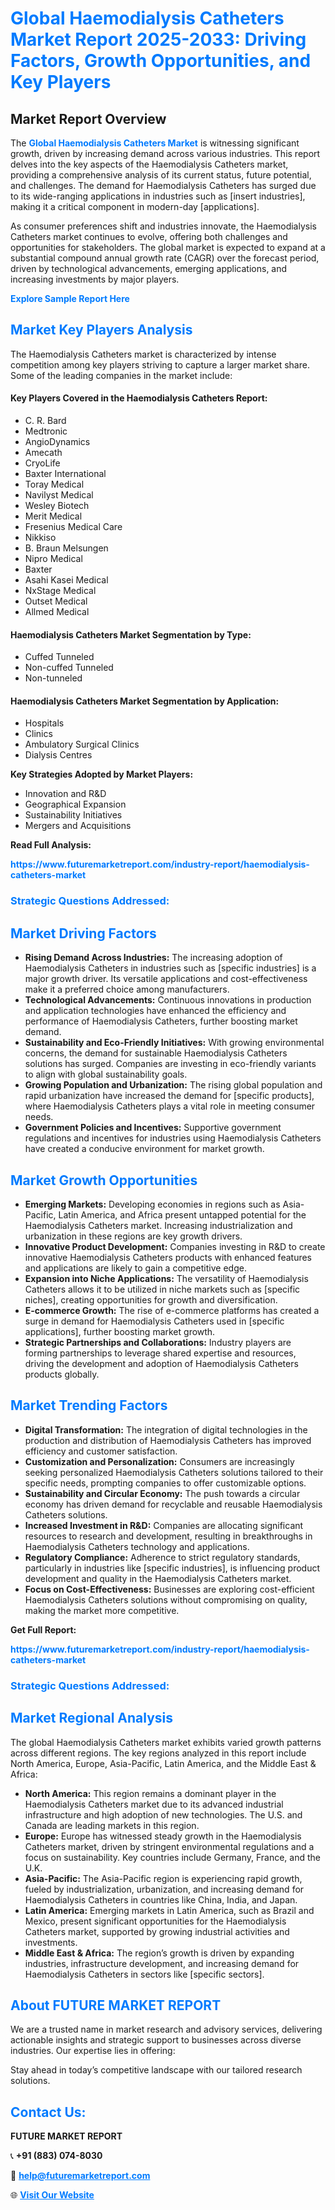 <h1 style="color: #007BFF;">Global Haemodialysis Catheters Market Report 2025-2033: Driving Factors, Growth Opportunities, and Key Players</h1>

<section id="overview">
<h2>Market Report Overview</h2>
<p>The <a href="https://www.futuremarketreport.com/industry-report/haemodialysis-catheters-market" style="color: #007BFF; text-decoration: none;"><strong>Global Haemodialysis Catheters Market</strong></a> is witnessing significant growth, driven by increasing demand across various industries. This report delves into the key aspects of the Haemodialysis Catheters market, providing a comprehensive analysis of its current status, future potential, and challenges. The demand for Haemodialysis Catheters has surged due to its wide-ranging applications in industries such as [insert industries], making it a critical component in modern-day [applications].</p>
<p>As consumer preferences shift and industries innovate, the Haemodialysis Catheters market continues to evolve, offering both challenges and opportunities for stakeholders. The global market is expected to expand at a substantial compound annual growth rate (CAGR) over the forecast period, driven by technological advancements, emerging applications, and increasing investments by major players.</p>
</section>

<section id="overview">
<p><a href="https://www.futuremarketreport.com/request-sample/reportId=61776" style="color: #007BFF; text-decoration: none;"><strong>Explore Sample Report Here</strong></a></p>
</section>

<section id="key-players">
<h2 style="color: #007BFF;">Market Key Players Analysis</h2>
<p>The Haemodialysis Catheters market is characterized by intense competition among key players striving to capture a larger market share. Some of the leading companies in the market include:</p>
<h4>Key Players Covered in the Haemodialysis Catheters Report:</h4>
<ul><li>C. R. Bard</li><li>Medtronic</li><li>AngioDynamics</li><li>Amecath</li><li>CryoLife</li><li>Baxter International</li><li>Toray Medical</li><li>Navilyst Medical</li><li>Wesley Biotech</li><li>Merit Medical</li><li>Fresenius Medical Care</li><li>Nikkiso</li><li>B. Braun Melsungen</li><li>Nipro Medical</li><li>Baxter</li><li>Asahi Kasei Medical</li><li>NxStage Medical</li><li>Outset Medical</li><li>Allmed Medical</li></ul>
<h4>Haemodialysis Catheters Market Segmentation by Type:</h4>
<ul><li>Cuffed Tunneled</li><li>Non-cuffed Tunneled</li><li>Non-tunneled</li></ul>

<h4>Haemodialysis Catheters Market Segmentation by Application:</h4>
<ul><li>Hospitals</li><li>Clinics</li><li>Ambulatory Surgical Clinics</li><li>Dialysis Centres</li></ul>
<p><strong>Key Strategies Adopted by Market Players:</strong></p>
<ul>
<li>Innovation and R&D</li>
<li>Geographical Expansion</li>
<li>Sustainability Initiatives</li>
<li>Mergers and Acquisitions</li>
</ul>
</section>

<section>
<p><strong>Read Full Analysis: </strong></p><a href="https://www.futuremarketreport.com/industry-report/haemodialysis-catheters-market" style="color: #007BFF; text-decoration: none;"><strong>https://www.futuremarketreport.com/industry-report/haemodialysis-catheters-market</strong></a>
<h3 style="color: #007BFF;">Strategic Questions Addressed:</h3>
</section>

<section id="driving-factors">
<h2 style="color: #007BFF;">Market Driving Factors</h2>
<ul>
<li><strong>Rising Demand Across Industries:</strong> The increasing adoption of Haemodialysis Catheters in industries such as [specific industries] is a major growth driver. Its versatile applications and cost-effectiveness make it a preferred choice among manufacturers.</li>
<li><strong>Technological Advancements:</strong> Continuous innovations in production and application technologies have enhanced the efficiency and performance of Haemodialysis Catheters, further boosting market demand.</li>
<li><strong>Sustainability and Eco-Friendly Initiatives:</strong> With growing environmental concerns, the demand for sustainable Haemodialysis Catheters solutions has surged. Companies are investing in eco-friendly variants to align with global sustainability goals.</li>
<li><strong>Growing Population and Urbanization:</strong> The rising global population and rapid urbanization have increased the demand for [specific products], where Haemodialysis Catheters plays a vital role in meeting consumer needs.</li>
<li><strong>Government Policies and Incentives:</strong> Supportive government regulations and incentives for industries using Haemodialysis Catheters have created a conducive environment for market growth.</li>
</ul>
</section>

<section id="growth-opportunities">
<h2 style="color: #007BFF;">Market Growth Opportunities</h2>
<ul>
<li><strong>Emerging Markets:</strong> Developing economies in regions such as Asia-Pacific, Latin America, and Africa present untapped potential for the Haemodialysis Catheters market. Increasing industrialization and urbanization in these regions are key growth drivers.</li>
<li><strong>Innovative Product Development:</strong> Companies investing in R&D to create innovative Haemodialysis Catheters products with enhanced features and applications are likely to gain a competitive edge.</li>
<li><strong>Expansion into Niche Applications:</strong> The versatility of Haemodialysis Catheters allows it to be utilized in niche markets such as [specific niches], creating opportunities for growth and diversification.</li>
<li><strong>E-commerce Growth:</strong> The rise of e-commerce platforms has created a surge in demand for Haemodialysis Catheters used in [specific applications], further boosting market growth.</li>
<li><strong>Strategic Partnerships and Collaborations:</strong> Industry players are forming partnerships to leverage shared expertise and resources, driving the development and adoption of Haemodialysis Catheters products globally.</li>
</ul>
</section>

<section id="trending-factors">
<h2 style="color: #007BFF;">Market Trending Factors</h2>
<ul>
<li><strong>Digital Transformation:</strong> The integration of digital technologies in the production and distribution of Haemodialysis Catheters has improved efficiency and customer satisfaction.</li>
<li><strong>Customization and Personalization:</strong> Consumers are increasingly seeking personalized Haemodialysis Catheters solutions tailored to their specific needs, prompting companies to offer customizable options.</li>
<li><strong>Sustainability and Circular Economy:</strong> The push towards a circular economy has driven demand for recyclable and reusable Haemodialysis Catheters solutions.</li>
<li><strong>Increased Investment in R&D:</strong> Companies are allocating significant resources to research and development, resulting in breakthroughs in Haemodialysis Catheters technology and applications.</li>
<li><strong>Regulatory Compliance:</strong> Adherence to strict regulatory standards, particularly in industries like [specific industries], is influencing product development and quality in the Haemodialysis Catheters market.</li>
<li><strong>Focus on Cost-Effectiveness:</strong> Businesses are exploring cost-efficient Haemodialysis Catheters solutions without compromising on quality, making the market more competitive.</li>
</ul>
</section>

<section>
<p><strong>Get Full Report: </strong></p><a href="https://www.futuremarketreport.com/industry-report/haemodialysis-catheters-market" style="color: #007BFF; text-decoration: none;"><strong>https://www.futuremarketreport.com/industry-report/haemodialysis-catheters-market</strong></a>
<h3 style="color: #007BFF;">Strategic Questions Addressed:</h3>
</section>


<section id="regional-analysis">
<h2 style="color: #007BFF;">Market Regional Analysis</h2>
<p>The global Haemodialysis Catheters market exhibits varied growth patterns across different regions. The key regions analyzed in this report include North America, Europe, Asia-Pacific, Latin America, and the Middle East & Africa:</p>
<ul>
<li><strong>North America:</strong> This region remains a dominant player in the Haemodialysis Catheters market due to its advanced industrial infrastructure and high adoption of new technologies. The U.S. and Canada are leading markets in this region.</li>
<li><strong>Europe:</strong> Europe has witnessed steady growth in the Haemodialysis Catheters market, driven by stringent environmental regulations and a focus on sustainability. Key countries include Germany, France, and the U.K.</li>
<li><strong>Asia-Pacific:</strong> The Asia-Pacific region is experiencing rapid growth, fueled by industrialization, urbanization, and increasing demand for Haemodialysis Catheters in countries like China, India, and Japan.</li>
<li><strong>Latin America:</strong> Emerging markets in Latin America, such as Brazil and Mexico, present significant opportunities for the Haemodialysis Catheters market, supported by growing industrial activities and investments.</li>
<li><strong>Middle East & Africa:</strong> The region’s growth is driven by expanding industries, infrastructure development, and increasing demand for Haemodialysis Catheters in sectors like [specific sectors].</li>
</ul>
</section>

<footer>
<h2 style="color: #007BFF;">About FUTURE MARKET REPORT</h2>
<p>We are a trusted name in market research and advisory services, delivering actionable insights and strategic support to businesses across diverse industries. Our expertise lies in offering:</p>

<p>Stay ahead in today’s competitive landscape with our tailored research solutions.</p>

<h2 style="color: #007BFF;">Contact Us:</h2>
<p><strong>FUTURE MARKET REPORT</strong></p>
<p>📞 <strong>+91 (883) 074-8030</strong></p>
<p>📧 <strong><a href="mailto:help@futuremarketreport.com" style="color: #007BFF;">help@futuremarketreport.com</a></strong></p>
<p>🌐 <strong><a href="https://www.futuremarketreport.com/" style="color: #007BFF;">Visit Our Website</a></strong></p>
</footer>